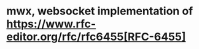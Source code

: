 mwx, websocket implementation of https://www.rfc-editor.org/rfc/rfc6455[RFC-6455]
=========================================